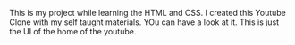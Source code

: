 This is my project while learning the HTML and CSS. I created this Youtube Clone with my self taught materials. YOu can have a look at it. This is just the UI of the home of the youtube.
